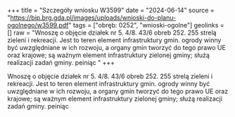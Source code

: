 +++
title = "Szczegóły wniosku W3599"
date = "2024-06-14"
source = "https://bip.brg.gda.pl/images/uploads/wnioski-do-planu-ogolnego/w3599.pdf"
tags = ["obręb: 0252", "wnioski-ogolne"]
geolinks = []
raw = "Wnoszę o objęcie działek nr 5. 4/8. 43/6 obreb 252. 255 strelą zieleni i rekreacji. Jest to teren element infrastruktury gmin. ogrody winny być uwzględniane w ich rozwoju, a organy gmin tworzyć do tego prawo UE oraz krajowe; są ważnym element infrastruktury zielonej gminy; służą realizacji zadań gminy. peiniąc "
+++

Wnoszę o objęcie działek nr 5. 4/8. 43/6 obreb 252. 255 strelą zieleni i rekreacji. Jest to teren
element infrastruktury gmin. ogrody winny być uwzględniane w ich rozwoju, a organy gmin tworzyć do tego
prawo UE oraz krajowe; są ważnym element infrastruktury zielonej gminy; służą realizacji zadań gminy. peiniąc



